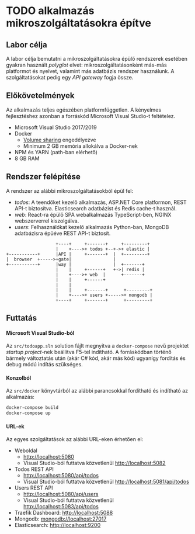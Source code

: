 # TODO alkalmazás mikroszolgáltatásokra építve

## Labor célja

A labor célja bemutatni a mikroszolgáltatásokra épülő rendszerek esetében gyakran használt _polyglot_ elvet: mikroszolgáltatásonként más-más platformot és nyelvet, valamint más adatbázis rendszer használunk. A szolgáltatásokat pedig egy _API gateway_ fogja össze.

## Előkövetelmények

Az alkalmazás teljes egészében platformfüggetlen. A kényelmes fejlesztéshez azonban a forráskód Microsoft Visual Studio-t feltételez.

- Microsoft Visual Studio 2017/2019
- Docker
  - [Volume sharing](https://docs.microsoft.com/en-us/visualstudio/containers/troubleshooting-docker-errors?view=vs-2019#volume-sharing-is-not-enabled-enable-volume-sharing-in-the-docker-ce-for-windows-settings--linux-containers-only) engedélyezve
  - Minimum 2 GB memória allokálva a Docker-nek
- NPM és YARN (path-ban elérhető)
- 8 GB RAM

## Rendszer felépítése

A rendszer az alábbi mikroszolgáltatásokból épül fel:

- _todos_: A teendőket kezelő alkalmazás, ASP.NET Core platformon, REST API-t biztosítva. Elasticsearch adatbázist és Redis cache-t használ.
- _web_: React-ra épülő SPA webalkalmazás TypeScript-ben, NGINX webszerverrel kiszolgálva.
- _users_: Felhasználókat kezelő alkalmazás Python-ban, MongoDB adatbázisra épüéve REST API-t biztosít.

```
                   +----+     +-------+     +---------+
                   |    +---->+ todos +--+->+ elastic |
+-----------+      |API |     +-------+  |  +---------+
|  browser  +----->+gate|                |
+-----------+      |way |                |  +-------+
                   |    |     +------+   +->| redis |
                   |    +---->+ web  |      +-------+
                   |    |     +------+
                   |    |
                   |    |     +-------+      +---------+
                   |    +---->+ users +----->+ mongodb |
                   +----+     +-------+      +---------+

```

## Futtatás

#### Microsoft Visual Studio-ból

Az `src/todoapp.sln` solution fájlt megnyitva a `docker-compose` nevű projektet _startup project_-nek beállítva F5-tel indítható. A forráskódban történő bármely változtatás után (akár C# kód, akár más kód) ugyanígy fordítás és debug módú indítás szükséges.

#### Konzolból

Az `src/docker` könyvtárból az alábbi parancsokkal fordítható és indítható az alkalmazás:

```bash
docker-compose build
docker-compose up
```

#### URL-ek

Az egyes szolgáltatások az alábbi URL-eken érhetően el:

- Weboldal
  - <http://localhost:5080>
  - Visual Studio-ból futtatva közvetlenül <http://localhost:5082>
- Todos REST API
  - <http://localhost:5080/api/todos>
  - Visual Studio-ból futtatva közvetlenül <http://localhost:5081/api/todos>
- Users REST API
  - <http://localhost:5080/api/users>
  - Visual Studio-ból futtatva közvetlenül <http://localhost:5083/api/todos>
- Traefik Dashboard: <http://localhost:5088>
- Mongodb: <mongodb://localhost:27017>
- Elasticsearch: <http://localhost:9200>
